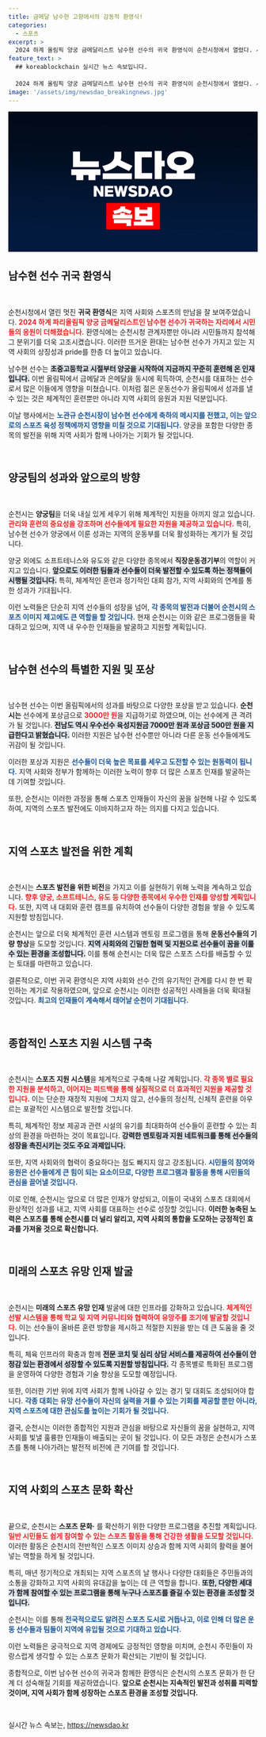 ```yaml
---
title: 금메달 남수현 고향에서의 감동적 환영식!
categories:
  - 스포츠
excerpt: >
  2024 하계 올림픽 양궁 금메달리스트 남수현 선수의 귀국 환영식이 순천시청에서 열렸다. 시민들이 축하하고, 순천시는 그를 포함해 양궁팀을 더욱 강화할 계획을 발표하며 스포츠 스타 육성에 박차를 가한다.
feature_text: >
  ## koreablockchain 실시간 뉴스 속보입니다.

  2024 하계 올림픽 양궁 금메달리스트 남수현 선수의 귀국 환영식이 순천시청에서 열렸다. 시민들이 축하하고, 순천시는 그를 포함해 양궁팀을 더욱 강화할 계획을 발표하며 스포츠 스타 육성에 박차를 가한다.
image: '/assets/img/newsdao_breakingnews.jpg'
---
```


<p><img src="/assets/img/newsdao_breakingnews.jpg" alt="koreablockchain 속보" /></p>

<h2 data-ke-size="size26">남수현 선수 귀국 환영식</h2>

<p data-ke-size="size16">&nbsp;</p>

<p>순천시청에서 열린 멋진 <b>귀국 환영식</b>은 지역 사회와 스포츠의 만남을 잘 보여주었습니다. <b><span style="color: #ee2323;">2024 하계 파리올림픽 양궁 금메달리스트인 남수현 선수가 귀국하는 자리에서 시민들의 응원이 더해졌습니다.</span></b> 환영식에는 순천시청 관계자뿐만 아니라 시민들까지 참석해 그 분위기를 더욱 고조시켰습니다. 이러한 뜨거운 환대는 남수현 선수가 가지고 있는 지역 사회의 상징성과 pride를 한층 더 높이고 있습니다.</p>

<p>남수현 선수는 <b><span style="background-color: #21538527;">초중고등학교 시절부터 양궁을 시작하여 지금까지 꾸준히 훈련해 온 인재입니다.</span></b> 이번 올림픽에서 금메달과 은메달을 동시에 획득하여, 순천시를 대표하는 선수로서 많은 이들에게 영향을 미쳤습니다. 이처럼 젊은 운동선수가 올림픽에서 성과를 낼 수 있는 것은 체계적인 훈련뿐만 아니라 지역 사회의 응원과 지원 덕분입니다.</p>

<p>이날 행사에서는 <b><span style="color: #1a5490;">노관규 순천시장이 남수현 선수에게 축하의 메시지를 전했고, 이는 앞으로의 스포츠 육성 정책에까지 영향을 미칠 것으로 기대됩니다.</span></b> 양궁을 포함한 다양한 종목의 발전을 위해 지역 사회가 함께 나아가는 기회가 될 것입니다.</p>

<p data-ke-size="size16">&nbsp;</p>

<h2 data-ke-size="size26">양궁팀의 성과와 앞으로의 방향</h2>

<p data-ke-size="size16">&nbsp;</p>

<p>순천시는 <b>양궁팀</b>을 더욱 내실 있게 세우기 위해 체계적인 지원을 아끼지 않고 있습니다. <b><span style="color: #ee2323;">관리와 훈련의 중요성을 강조하며 선수들에게 필요한 자원을 제공하고 있습니다.</span></b> 특히, 남수현 선수가 양궁에서 이룬 성과는 지역의 운동부를 더욱 활성화하는 계기가 될 것입니다.</p>

<p>양궁 외에도 소프트테니스와 유도와 같은 다양한 종목에서 <b>직장운동경기부</b>의 역할이 커지고 있습니다. <b><span style="background-color: #21538527;">앞으로도 이러한 팀들과 선수들이 더욱 발전할 수 있도록 하는 정책들이 시행될 것입니다.</span></b> 특히, 체계적인 훈련과 정기적인 대회 참가, 지역 사회와의 연계를 통한 성과가 기대됩니다.</p>

<p>이런 노력들은 단순히 지역 선수들의 성장을 넘어, <b><span style="color: #1a5490;">각 종목의 발전과 더불어 순천시의 스포츠 이미지 제고에도 큰 역할을 할 것입니다.</span></b> 현재 순천시는 이와 같은 프로그램들을 확대하고 있으며, 지역 내 우수한 인재들을 발굴하고 지원할 계획입니다.</p>

<p data-ke-size="size16">&nbsp;</p>

<h2 data-ke-size="size26">남수현 선수의 특별한 지원 및 포상</h2>

<p data-ke-size="size16">&nbsp;</p>

<p>남수현 선수는 이번 올림픽에서의 성과를 바탕으로 다양한 포상을 받고 있습니다. <b>순천시는</b> 선수에게 포상금으로 <b><span style="color: #ee2323;">3000만 원</span></b>을 지급하기로 하였으며, 이는 선수에게 큰 격려가 될 것입니다. <b><span style="background-color: #21538527;">전남도 역시 우수선수 육성지원금 7000만 원과 포상금 500만 원을 지급한다고 밝혔습니다.</span></b> 이러한 지원은 남수현 선수뿐만 아니라 다른 운동 선수들에게도 귀감이 될 것입니다.</p>

<p>이러한 포상과 지원은 <b><span style="color: #1a5490;">선수들이 더욱 높은 목표를 세우고 도전할 수 있는 원동력이 됩니다.</span></b> 지역 사회와 정부가 함께하는 이러한 노력이 향후 더 많은 스포츠 인재를 발굴하는 데 기여할 것입니다. </p>

<p>또한, 순천시는 이러한 과정을 통해 스포츠 인재들이 자신의 꿈을 실현해 나갈 수 있도록 하여, 지역의 스포츠 발전에도 이바지하고자 하는 의지를 다지고 있습니다.</p>

<p data-ke-size="size16">&nbsp;</p>

<h2 data-ke-size="size26">지역 스포츠 발전을 위한 계획</h2>

<p data-ke-size="size16">&nbsp;</p>

<p>순천시는 <b>스포츠 발전을 위한 비전</b>을 가지고 이를 실현하기 위해 노력을 계속하고 있습니다. <b><span style="color: #ee2323;">향후 양궁, 소프트테니스, 유도 등 다양한 종목에서 우수한 인재를 양성할 계획입니다.</span></b> 또한, 지역 내 대회와 훈련 캠프를 유치하여 선수들이 다양한 경험을 쌓을 수 있도록 지원할 방침입니다.</p>

<p>순천시는 앞으로 더욱 체계적인 훈련 시스템과 멘토링 프로그램을 통해 <b>운동선수들의 기량 향상</b>을 도모할 것입니다. <b><span style="background-color: #21538527;">지역 사회와의 긴밀한 협력 및 지원으로 선수들이 꿈을 이룰 수 있는 환경을 조성합니다.</span></b> 이를 통해 순천시는 더욱 많은 스포츠 스타를 배출할 수 있는 토대를 마련하고 있습니다.</p>

<p>결론적으로, 이번 귀국 환영식은 지역 사회와 선수 간의 유기적인 관계를 다시 한 번 확인하는 계기로 작용하였으며, 앞으로 순천시는 이러한 성공적인 사례들을 더욱 확대될 것입니다. <b><span style="color: #1a5490;">최고의 인재들이 계속해서 태어날 순천이 기대됩니다.</span></b></p>

<p data-ke-size="size16">&nbsp;</p>

<h2 data-ke-size="size26">종합적인 스포츠 지원 시스템 구축</h2>

<p data-ke-size="size16">&nbsp;</p>

<p>순천시는 <b>스포츠 지원 시스템</b>을 체계적으로 구축해 나갈 계획입니다. <b><span style="color: #ee2323;">각 종목 별로 필요한 지원을 분석하고, 이어지는 피드백을 통해 실질적으로 더 효과적인 지원을 제공할 것입니다.</span></b> 이는 단순한 재정적 지원에 그치지 않고, 선수들의 정신적, 신체적 훈련을 아우르는 포괄적인 시스템으로 발전할 것입니다.</p>

<p>특히, 체계적인 정보 제공과 관련 시설의 유기를 최대화하여 선수들이 훈련할 수 있는 최상의 환경을 마련하는 것이 목표입니다. <b><span style="background-color: #21538527;">강력한 멘토링과 지원 네트워크를 통해 선수들의 성장을 촉진시키는 것도 주요 과제입니다.</span></b></p>

<p>또한, 지역 사회와의 협력이 중요하다는 점도 빠지지 않고 강조됩니다. <b><span style="color: #1a5490;">시민들의 참여와 응원은 선수들에게 큰 힘이 되는 요소이므로, 다양한 프로그램과 활동을 통해 시민들의 관심을 끌어낼 것입니다.</span></b></p>

<p>이로 인해, 순천시는 앞으로 더 많은 인재가 양성되고, 이들이 국내외 스포츠 대회에서 환상적인 성과를 내고, 지역 사회를 대표하는 선수로 성장할 것입니다. <b>이러한 농축된 노력은 스포츠를 통해 순천시를 더 널리 알리고, 지역 사회의 통합을 도모하는 긍정적인 효과를 가져올 것으로 확신합니다.</b></p>

<p data-ke-size="size16">&nbsp;</p>

<h2 data-ke-size="size26">미래의 스포츠 유망 인재 발굴</h2>

<p data-ke-size="size16">&nbsp;</p>

<p>순천시는 <b>미래의 스포츠 유망 인재</b> 발굴에 대한 인프라를 강화하고 있습니다. <b><span style="color: #ee2323;">체계적인 선발 시스템을 통해 학교 및 지역 커뮤니티와 협력하여 유망주를 조기에 발굴할 것입니다.</span></b> 이는 선수들이 올바른 훈련 방향을 제시하고 적절한 지원을 받는 데 큰 도움을 줄 것입니다.</p>

<p>특히, 체육 인프라의 확충과 함께 <b><span style="background-color: #21538527;">전문 코치 및 심리 상담 서비스를 제공하여 선수들이 안정감 있는 환경에서 성장할 수 있도록 지원할 방침입니다.</span></b> 각 종목별로 특화된 프로그램을 운영하여 다양한 경험과 기술 향상을 도모할 예정입니다.</p>

<p>또한, 이러한 기반 위에 지역 사회가 함께 나아갈 수 있는 경기 및 대회도 조성되어야 합니다. <b><span style="color: #1a5490;">각종 대회는 유망 선수들이 자신의 실력을 겨룰 수 있는 기회를 제공할 뿐만 아니라, 지역 스포츠에 대한 관심도를 높이는 기회가 될 것입니다.</span></b></p>

<p>결국, 순천시는 이러한 종합적인 지원과 관심을 바탕으로 자신들의 꿈을 실현하고, 지역 사회를 빛낼 훌륭한 인재들이 배출되는 곳이 될 것입니다. 이 모든 과정은 순천시가 스포츠를 통해 나아가려는 발전적 비전에 큰 기여를 할 것입니다.</p>

<p data-ke-size="size16">&nbsp;</p>

<h2 data-ke-size="size26">지역 사회의 스포츠 문화 확산</h2>

<p data-ke-size="size16">&nbsp;</p>

<p>끝으로, 순천시는 <b>스포츠 문화&#8231;</b> 를 확산하기 위한 다양한 프로그램을 추진할 계획입니다. <b><span style="color: #ee2323;">일반 시민들도 쉽게 참여할 수 있는 스포츠 활동을 통해 건강한 생활을 도모할 것입니다.</span></b> 이러한 활동은 순천시의 전반적인 스포츠 이미지 상승과 함께 지역 사회의 활력을 불어넣는 역할을 하게 될 것입니다.</p>

<p>특히, 매년 정기적으로 개최되는 지역 스포츠의 날 행사나 다양한 대회들은 주민들과의 소통을 강화하고 지역 사회의 유대감을 높이는 데 큰 역할을 합니다. <b><span style="background-color: #21538527;">또한, 다양한 세대가 함께 참여할 수 있는 프로그램을 통해 누구나 스포츠를 즐길 수 있는 환경을 조성할 것입니다.</span></b></p>

<p>순천시는 이를 통해 <b><span style="color: #1a5490;">전국적으로도 알려진 스포츠 도시로 거듭나고, 이로 인해 더 많은 운동 선수들과 팀들이 지역에 유입될 것으로 기대하고 있습니다.</span></b></p>

<p>이런 노력들은 궁극적으로 지역 경제에도 긍정적인 영향을 미치며, 순천시 주민들이 자랑스럽게 생각할 수 있는 스포츠 문화가 확산되는 기반이 될 것입니다. </p>

<p>종합적으로, 이번 남수현 선수의 귀국과 함께한 환영식은 순천시의 스포츠 문화가 한 단계 더 성숙해질 기회를 제공하였습니다. <b>앞으로 순천시는 지속적인 발전과 성취를 피력할 것이며, 지역 사회가 함께 성장하는 스포츠 환경을 조성할 것입니다.</b></p>

<p data-ke-size="size16">&nbsp;</p>
실시간 뉴스 속보는, <a href="https://newsdao.kr" rel="dofollow">https://newsdao.kr</a>



